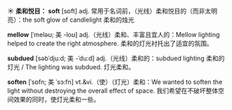 ☀ <span class="category">**柔和悦目：**</span>
<span class="vocabulary">**soft**</span> [sɒft] 
<span class="definition">adj. 常用于名词前，（光线）柔和悦目的（而非太明亮）：</span>the soft glow of candlelight 柔和的烛光
           
<span class="vocabulary">**mellow**</span> [ˈmeləʊ; 美 -loʊ]
<span class="definition">adj.（光线）柔和、丰富且宜人的：</span>Mellow lighting helped to create the right atmosphere. 柔和的灯光衬托出了适宜的氛围。
           
<span class="vocabulary">**subdued**</span> [səbˈdju:d; 美 -ˈdu:d]
<span class="definition">adj.（光线）柔和的：</span>subdued lighting 柔和的灯光 / The lighting was subdued. 灯光柔和。

<span class="vocabulary">**soften**</span> [ˈsɒfn; 美 ˈsɔ:fn]
<span class="definition">vt.&vi.（使）（灯光）柔和：</span>We wanted to soften the light without destroying the overall effect of space. 我们希望在不破坏整体空间效果的同时，使灯光柔和一些。
           

